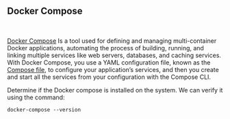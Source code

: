## Docker Compose
<br>

[Docker Compose](https://docs.docker.com/compose/) Is a tool used for defining and managing multi-container Docker applications, automating the process of building, running, and linking multiple services like web servers, databases, and caching services. With Docker Compose, you use a YAML configuration file, known as the [Compose file](https://docs.docker.com/compose/intro/compose-application-model/#the-compose-file), to configure your application’s services, and then you create and start all the services from your configuration with the Compose CLI.
<br>

Determine if the Docker compose is installed on the system. We can verify it using the command:

```
docker-compose --version
```




